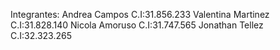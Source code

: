 Integrantes:
Andrea Campos       C.I:31.856.233
Valentina Martinez  C.I:31.828.140
Nicola Amoruso      C.I:31.747.565
Jonathan Tellez     C.I:32.323.265
